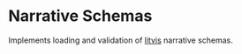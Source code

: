 # Narrative Schemas

Implements loading and validation of [litvis](https://github.com/gicentre/litvis) narrative schemas.
